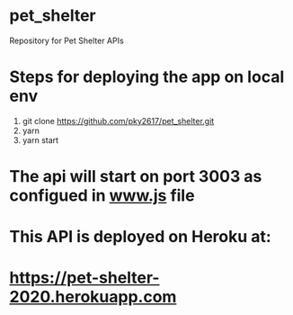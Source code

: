 # pet_shelter

Repository for Pet Shelter APIs

# Steps for deploying the app on local env

1. git clone https://github.com/pky2617/pet_shelter.git
2. yarn
3. yarn start

# The api will start on port 3003 as configued in www.js file

# This API is deployed on Heroku at:

# https://pet-shelter-2020.herokuapp.com
